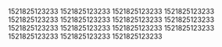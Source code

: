 1521825123233
1521825123233
1521825123233
1521825123233
1521825123233
1521825123233
1521825123233
1521825123233
1521825123233
1521825123233
1521825123233
1521825123233
1521825123233
1521825123233
1521825123233